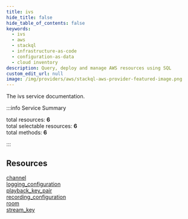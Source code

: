 ```yaml
---
title: ivs
hide_title: false
hide_table_of_contents: false
keywords:
  - ivs
  - aws
  - stackql
  - infrastructure-as-code
  - configuration-as-data
  - cloud inventory
description: Query, deploy and manage AWS resources using SQL
custom_edit_url: null
image: /img/providers/aws/stackql-aws-provider-featured-image.png
---
```


The ivs service documentation.

:::info Service Summary

<div class="row">
<div class="providerDocColumn">
<span>total resources:&nbsp;<b>6</b></span><br />
<span>total selectable resources:&nbsp;<b>6</b></span><br />
<span>total methods:&nbsp;<b>6</b></span><br />
</div>
</div>

:::

## Resources
<div class="row">
<div class="providerDocColumn">
<a href="/providers/aws/ivs/channel/">channel</a><br />
<a href="/providers/aws/ivs/logging_configuration/">logging_configuration</a><br />
<a href="/providers/aws/ivs/playback_key_pair/">playback_key_pair</a>
</div>
<div class="providerDocColumn">
<a href="/providers/aws/ivs/recording_configuration/">recording_configuration</a><br />
<a href="/providers/aws/ivs/room/">room</a><br />
<a href="/providers/aws/ivs/stream_key/">stream_key</a>
</div>
</div>